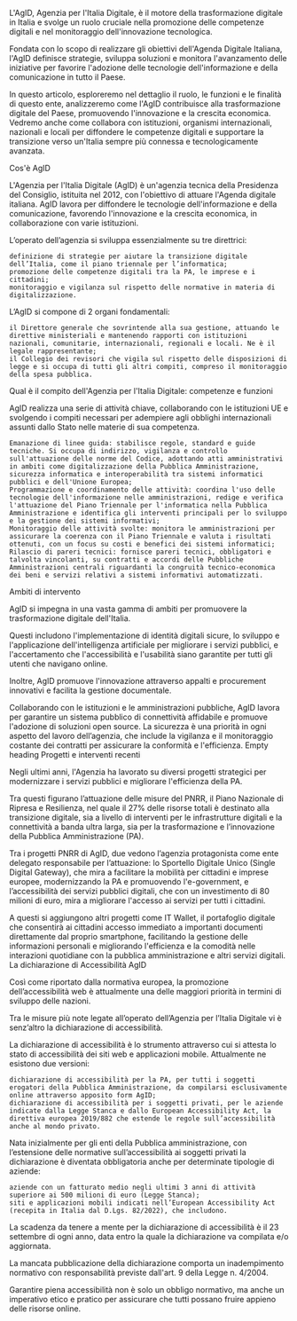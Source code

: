 L'AgID, Agenzia per l'Italia Digitale, è il motore della trasformazione digitale in Italia e svolge un ruolo cruciale nella promozione delle competenze digitali e nel monitoraggio dell'innovazione tecnologica. 

Fondata con lo scopo di realizzare gli obiettivi dell'Agenda Digitale Italiana, l'AgID definisce strategie, sviluppa soluzioni e monitora l'avanzamento delle iniziative per favorire l'adozione delle tecnologie dell'informazione e della comunicazione in tutto il Paese.

In questo articolo, esploreremo nel dettaglio il ruolo, le funzioni e le finalità di questo ente, analizzeremo come l'AgID contribuisce alla trasformazione digitale del Paese, promuovendo l'innovazione e la crescita economica. Vedremo anche come collabora con istituzioni, organismi internazionali, nazionali e locali per diffondere le competenze digitali e supportare la transizione verso un'Italia sempre più connessa e tecnologicamente avanzata.

 
Cos'è AgID

L'Agenzia per l'Italia Digitale (AgID) è un'agenzia tecnica della Presidenza del Consiglio, istituita nel 2012, con l'obiettivo di attuare l'Agenda digitale italiana. AgID lavora per diffondere le tecnologie dell'informazione e della comunicazione, favorendo l'innovazione e la crescita economica, in collaborazione con varie istituzioni.

L’operato dell’agenzia si sviluppa essenzialmente su tre direttrici:

    definizione di strategie per aiutare la transizione digitale dell’Italia, come il piano triennale per l’informatica;
    promozione delle competenze digitali tra la PA, le imprese e i cittadini;
    monitoraggio e vigilanza sul rispetto delle normative in materia di digitalizzazione.

L’AgID si compone di 2 organi fondamentali:

    il Direttore generale che sovrintende alla sua gestione, attuando le direttive ministeriali e mantenendo rapporti con istituzioni nazionali, comunitarie, internazionali, regionali e locali. Ne è il legale rappresentante;
    il Collegio dei revisori che vigila sul rispetto delle disposizioni di legge e si occupa di tutti gli altri compiti, compreso il monitoraggio della spesa pubblica.

Qual è il compito dell'Agenzia per l'Italia Digitale: competenze e funzioni

AgID realizza una serie di attività chiave, collaborando con le istituzioni UE e svolgendo i compiti necessari per adempiere agli obblighi internazionali assunti dallo Stato nelle materie di sua competenza. 

    Emanazione di linee guida: stabilisce regole, standard e guide tecniche. Si occupa di indirizzo, vigilanza e controllo sull'attuazione delle norme del Codice, adottando atti amministrativi in ambiti come digitalizzazione della Pubblica Amministrazione, sicurezza informatica e interoperabilità tra sistemi informatici pubblici e dell'Unione Europea;
    Programmazione e coordinamento delle attività: coordina l'uso delle tecnologie dell'informazione nelle amministrazioni, redige e verifica l'attuazione del Piano Triennale per l'informatica nella Pubblica Amministrazione e identifica gli interventi principali per lo sviluppo e la gestione dei sistemi informativi;
    Monitoraggio delle attività svolte: monitora le amministrazioni per assicurare la coerenza con il Piano Triennale e valuta i risultati ottenuti, con un focus su costi e benefici dei sistemi informatici;
    Rilascio di pareri tecnici: fornisce pareri tecnici, obbligatori e talvolta vincolanti, su contratti e accordi delle Pubbliche Amministrazioni centrali riguardanti la congruità tecnico-economica dei beni e servizi relativi a sistemi informativi automatizzati.

Ambiti di intervento

AgID si impegna in una vasta gamma di ambiti per promuovere la trasformazione digitale dell'Italia. 

Questi includono l'implementazione di identità digitali sicure, lo sviluppo e l'applicazione dell'intelligenza artificiale per migliorare i servizi pubblici, e l'accertamento che l'accessibilità e l'usabilità siano garantite per tutti gli utenti che navigano online. 

Inoltre, AgID promuove l'innovazione attraverso appalti e procurement innovativi e facilita la gestione documentale. 

Collaborando con le istituzioni e le amministrazioni pubbliche, AgID lavora per garantire un sistema pubblico di connettività affidabile e promuove l'adozione di soluzioni open source. La sicurezza è una priorità in ogni aspetto del lavoro dell’agenzia, che include la vigilanza e il monitoraggio costante dei contratti per assicurare la conformità e l'efficienza.
 Empty heading
Progetti e interventi recenti

Negli ultimi anni, l'Agenzia ha lavorato su diversi progetti strategici per modernizzare i servizi pubblici e migliorare l'efficienza della PA.

Tra questi figurano l’attuazione delle misure del PNRR, il Piano Nazionale di Ripresa e Resilienza, nel quale il 27% delle risorse totali è destinato alla transizione digitale, sia a livello di interventi per le infrastrutture digitali e la connettività a banda ultra larga, sia per la trasformazione e l’innovazione della Pubblica Amministrazione (PA).

Tra i progetti PNRR di AgID, due vedono l’agenzia protagonista come ente delegato responsabile per l’attuazione: lo Sportello Digitale Unico (Single Digital Gateway), che mira a facilitare la mobilità per cittadini e imprese europee, modernizzando la PA e promuovendo l'e-government, e l’accessibilità dei servizi pubblici digitali, che con un investimento di 80 milioni di euro, mira a migliorare l'accesso ai servizi per tutti i cittadini.

A questi si aggiungono altri progetti come IT Wallet, il portafoglio digitale che consentirà ai cittadini accesso immediato a importanti documenti direttamente dal proprio smartphone, facilitando la gestione delle informazioni personali e migliorando l'efficienza e la comodità nelle interazioni quotidiane con la pubblica amministrazione e altri servizi digitali.
La dichiarazione di Accessibilità AgID

Così come riportato dalla normativa europea, la promozione dell’accessibilità web è attualmente una delle maggiori priorità in termini di sviluppo delle nazioni. 

Tra le misure più note legate all’operato dell’Agenzia per l’Italia Digitale vi è senz’altro la dichiarazione di accessibilità.

La dichiarazione di accessibilità è lo strumento attraverso cui si attesta lo stato di accessibilità dei siti web e applicazioni mobile. Attualmente ne esistono due versioni:

    dichiarazione di accessibilità per la PA, per tutti i soggetti erogatori della Pubblica Amministrazione, da compilarsi esclusivamente online attraverso apposito form AgID;
    dichiarazione di accessibilità per i soggetti privati, per le aziende indicate dalla Legge Stanca e dallo European Accessibility Act, la direttiva europea 2019/882 che estende le regole sull’accessibilità anche al mondo privato. 

Nata inizialmente per gli enti della Pubblica amministrazione, con l’estensione delle normative sull’accessibilità ai soggetti privati la dichiarazione è diventata obbligatoria anche per determinate tipologie di aziende:

    aziende con un fatturato medio negli ultimi 3 anni di attività superiore ai 500 milioni di euro (Legge Stanca);
    siti e applicazioni mobili indicati nell’European Accessibility Act (recepita in Italia dal D.Lgs. 82/2022), che includono.

La scadenza da tenere a mente per la dichiarazione di accessibilità è il 23 settembre di ogni anno, data entro la quale la dichiarazione va compilata e/o aggiornata.

La mancata pubblicazione della dichiarazione comporta un inadempimento normativo con responsabilità previste dall'art. 9 della Legge n. 4/2004.

Garantire piena accessibilità non è solo un obbligo normativo, ma anche un imperativo etico e pratico per assicurare che tutti possano fruire appieno delle risorse online.